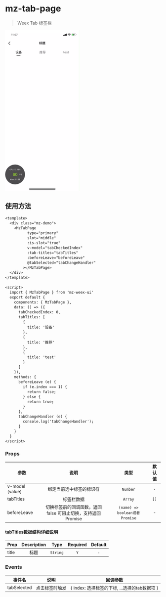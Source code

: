 # mz-tab-page

> Weex Tab 标签栏


<img src="../../example/mz-tab-page/demo.gif" width="240"/>


## 使用方法

```vue
<template>
  <div class="mz-demo">
    <MzTabPage
          type="primary"
          slot="middle"
          :is-slot="true"
          v-model="tabCheckedIndex"
          :tab-titles="tabTitles"
          :beforeLeave="beforeLeave"
          @tabSelected="tabChangeHandler"
        ></MzTabPage>
  </div>
</template>

<script>
  import { MzTabPage } from 'mz-weex-ui'
  export default {
    components: { MzTabPage },
    data: () => ({
      tabCheckedIndex: 0,
      tabTitles: [
        {
          title: '设备'
        },
        {
          title: '推荐'
        },
        {
          title: 'test'
        }
      ]
    }),
    methods: {
      beforeLeave (e) {
        if (e.index === 1) {
          return false;
        } else {
          return true;
        }
      },
      tabChangeHandler (e) {
        console.log('tabChangeHandler');
      }
    }
  }
</script>
```

### Props

| 参数 | 说明 | 类型 | 默认值 |
| ---- | :----------:|:----:|:-------:|
| v-model (value) | 绑定当前选中标签的标识符 | `Number` | `-` |
| tabTitles |标签栏数据| `Array` | `[]` |
| beforeLeave | 切换标签前的回调函数，返回 false 可阻止切换，支持返回 Promise | `(name) => boolean或者Promise` | -

#### tabTitles数据结构详细说明
| Prop | Description | Type | Required | Default |
| ---- | :----------:|:----:|:---:|:-------:|
| title | 标题 | `String` | `Y` | `-` |

### Events
| 事件名 | 说明 | 回调参数
| ---- |:----:|:---:|
| tabSelected | 点击标签时触发 | { index: 选择标签的下标, ...选择的tab数据项 } |
